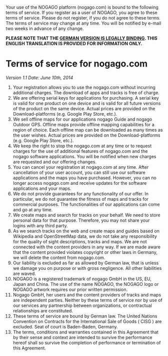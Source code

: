Your use of the NOGAGO platform (nogago.com) is bound to the following terms of service. If you register as a user of NOGAGO, you agree to these terms of service. Please do not register, if you do not agree to these terms. The terms of service may change at any time. You will be notified by e-mail two weeks in advance of any change.

**PLEASE NOTE THAT THE [GERMAN VERSION IS LEGALLY BINDING](de/to/). THIS ENGLISH TRANSLATION IS PROVIDED FOR INFORMATION ONLY.**

# Terms of service for nogago.com 

*Version 1.1
Date: June 10th, 2014*

1. Your registration allows you to use the nogago.com without incurring additional charges. The download of apps and tracks is free of charge.
1. We are offering serial keys for applications for purchasing. A serial key is valid for one product on one device and is valid for all future versions of the product on the same device. Actual prices are provided on the Download-platforms (e.g. Google Play Store, etc.).
1. We sell offline maps for our applications nogago Guide and nogago Outdoor GPS. Offline maps provide offline mapping capabilities for a region of choice. Each offline map can be downloaded as many times as the user wishes. Actual prices are provided on the Download-platforms (e.g. Google Play Store, etc.).
1. We keep the right to stop the nogago.com at any time or to request charges for the use of additional features of nogago.com and the nogago software applications. You will be notified when new charges are requested and our offering changes.
1. You can cancel your registration at nogago.com at any time. After cancellation of your user account, you can still use our software applications and the maps you have purchased. However, you can no longer access nogago.com and receive updates for the software applications and your maps.
1. We do not provide guarantees for any functionality of our offer. In particular, we do not guarantee the fitness of maps and tracks for commercial purposes. The functionalities of our applications can come and go at any time.
1. We create maps and search for tracks on your behalf. We need to store personal data for that purpose. Therefore, you may not share your logins with any third party.
1. As we search tracks on the web and create maps and guides based on Wikipedia and OpenStreetMap data, we do not take any responsibility for the quality of sight descriptions, tracks and maps. We are not connected with the content providers in any way. If we are made aware that the content provided violates copyright or other laws in Germany, we will delete the content from nogago.com.
1. Our liability is excluded as far as allowed by German law, that is unless we damage you on purpose or with gross negligence. All other liabilities are waved.
1. NOGAGO is a registered trademark of nogago GmbH in the US, EU, Japan and China. The use of the name NOGAGO, the NOGAGO logo or NOGAGO artwork requires our prior written permission.
1. Nogago GmbH, her users and the content providers of tracks and maps are independent parties. Neither by these terms of service nor by use of our services any partnership between organizations, or contractual relationships are constituted.
1. These terms of service are bound by German law. The United Nations Convention on Contracts for the International Sale of Goods ( CISG ) are excluded. Seat of court is Baden-Baden, Germany.
1. The terms, conditions and warranties contained in this Agreement that by their sense and context are intended to survive the performance hereof shall so survive the completion of performance or termination of this Agreement.
